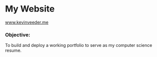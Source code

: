 # My Website
www.kevinveeder.me


### Objective:
To build and deploy a working portfolio to serve as my computer science resume. 
